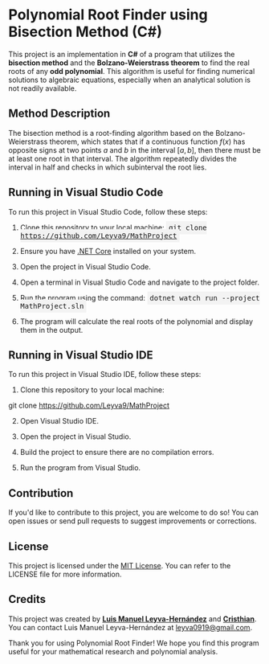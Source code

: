 # Polynomial Root Finder using Bisection Method (C#)

This project is an implementation in **C#** of a program that utilizes the **bisection method** and the **Bolzano-Weierstrass theorem** to find the real roots of any **odd polynomial**. This algorithm is useful for finding numerical solutions to algebraic equations, especially when an analytical solution is not readily available.

## Method Description

The bisection method is a root-finding algorithm based on the Bolzano-Weierstrass theorem, which states that if a continuous function $f(x)$ has opposite signs at two points $a$ and $b$ in the interval $[a, b]$, then there must be at least one root in that interval. The algorithm repeatedly divides the interval in half and checks in which subinterval the root lies.

## Running in Visual Studio Code

To run this project in Visual Studio Code, follow these steps:

1. Clone this repository to your local machine:
   <kbd style="background-color: #f3f3f3; padding: 5px;">git clone https://github.com/Leyva9/MathProject</kbd>

2. Ensure you have [.NET Core](https://dotnet.microsoft.com/download/dotnet-core) installed on your system.

3. Open the project in Visual Studio Code.

4. Open a terminal in Visual Studio Code and navigate to the project folder.

5. Run the program using the command:
   <kbd style="background-color: #f3f3f3; padding: 5px;">dotnet watch run --project MathProject.sln</kbd>

6. The program will calculate the real roots of the polynomial and display them in the output.

## Running in Visual Studio IDE

To run this project in Visual Studio IDE, follow these steps:

1. Clone this repository to your local machine:

git clone https://github.com/Leyva9/MathProject

2. Open Visual Studio IDE.

3. Open the project in Visual Studio.

4. Build the project to ensure there are no compilation errors.

5. Run the program from Visual Studio.

## Contribution

If you'd like to contribute to this project, you are welcome to do so! You can open issues or send pull requests to suggest improvements or corrections.

## License

This project is licensed under the [MIT License](LICENSE). You can refer to the LICENSE file for more information.

## Credits

This project was created by **[Luis Manuel Leyva-Hernández](https://github.com/Leyva9)** and **[Cristhian](https://github.com/crackbandicoot-dot)**. You can contact Luis Manuel Leyva-Hernández at [leyva0919@gmail.com](mailto:leyva0919@gmail.com).

Thank you for using Polynomial Root Finder! We hope you find this program useful for your mathematical research and polynomial analysis.
